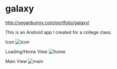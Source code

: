 galaxy
======

http://veganbunny.com/portfolio/galaxy/

This is an Android app I created for a college class.

Icon
![icon](http://veganbunny.com/portfolio/images/galaxy/icon.png)

Loading/Home View
![home](http://veganbunny.com/portfolio/images/galaxy/home.png)

Main View
![main](http://veganbunny.com/portfolio/images/galaxy/main.png)
